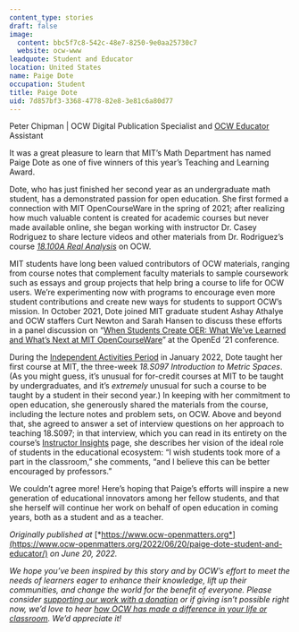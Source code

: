 ```yaml
---
content_type: stories
draft: false
image:
  content: bbc5f7c8-542c-48e7-8250-9e0aa25730c7
  website: ocw-www
leadquote: Student and Educator
location: United States
name: Paige Dote
occupation: Student
title: Paige Dote
uid: 7d857bf3-3368-4778-82e8-3e81c6a80d77
---
```

Peter Chipman | OCW Digital Publication Specialist and [OCW Educator](http://ocw.mit.edu/educator) Assistant

It was a great pleasure to learn that MIT’s Math Department has named Paige Dote as one of five winners of this year’s Teaching and Learning Award.

Dote, who has just finished her second year as an undergraduate math student, has a demonstrated passion for open education. She first formed a connection with MIT OpenCourseWare in the spring of 2021; after realizing how much valuable content is created for academic courses but never made available online, she began working with instructor Dr. Casey Rodriguez to share lecture videos and other materials from Dr. Rodriguez’s course [*18.100A Real Analysis*](https://ocw.mit.edu/courses/18-100a-real-analysis-fall-2020/) on OCW.

MIT students have long been valued contributors of OCW materials, ranging from course notes that complement faculty materials to sample coursework such as essays and group projects that help bring a course to life for OCW users. We’re experimenting now with programs to encourage even more student contributions and create new ways for students to support OCW’s mission. In October 2021, Dote joined MIT graduate student Ashay Athalye and OCW staffers Curt Newton and Sarah Hansen to discuss these efforts in a panel discussion on “[When Students Create OER: What We’ve Learned and What’s Next at MIT OpenCourseWare](https://www.youtube.com/watch?v=FQ3-VjzpiYA)” at the OpenEd ’21 conference.

During the [Independent Activities Period](https://elo.mit.edu/iap/) in January 2022, Dote taught her first course at MIT, the three-week *18.S097* *Introduction to Metric Spaces*. (As you might guess, it’s unusual for for-credit courses at MIT to be taught by undergraduates, and it’s *extremely* unusual for such a course to be taught by a student in their second year.) In keeping with her commitment to open education, she generously shared the materials from the course, including the lecture notes and problem sets, on OCW. Above and beyond that, she agreed to answer a set of interview questions on her approach to teaching 18.S097; in that interview, which you can read in its entirety on the course’s [Instructor Insights](https://ocw.mit.edu/courses/18-s190-introduction-to-metric-spaces-january-iap-2023/pages/instructor-insights/) page, she describes her vision of the ideal role of students in the educational ecosystem: “I wish students took more of a part in the classroom,” she comments, “and I believe this can be better encouraged by professors.”

We couldn’t agree more! Here’s hoping that Paige’s efforts will inspire a new generation of educational innovators among her fellow students, and that she herself will continue her work on behalf of open education in coming years, both as a student and as a teacher.

*Originally published at* [*https://www.ocw-openmatters.org*](https://www.ocw-openmatters.org/2022/06/20/paige-dote-student-and-educator/) *on June 20, 2022.*

*We hope you’ve been inspired by this story and by OCW’s effort to meet the needs of learners eager to enhance their knowledge, lift up their communities, and change the world for the benefit of everyone. Please consider* [*supporting our work with a donation*](https://giving.mit.edu/give/to/ocw/?utm_source=site&utm_medium=ocwstories&utm_campaign=donate&utm_content=dote) *or if giving isn’t possible right now, we’d love to hear* [*how OCW has made a difference in your life or classroom*](https://docs.google.com/forms/d/e/1FAIpQLSeOCsFXVDcpywyZ9isR1PJUFwmNhRKySDc7Vnja2JUKSeXl8Q/viewform)*. We’d appreciate it!*